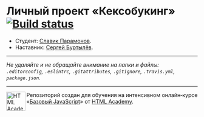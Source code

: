 # Личный проект «Кексобукинг» [![Build status][travis-image]][travis-url]

* Студент: [Славик Парамонов](https://up.htmlacademy.ru/javascript/10/user/268269).
* Наставник: [Сергей Буртылёв](https://up.htmlacademy.ru/javascript/10/user/3341).

---

_Не удаляйте и не обращайте внимание на папки и файлы:_<br>
_`.editorconfig`, `.eslintrc`, `.gitattributes`, `.gitignore`, `.travis.yml`, `package.json`._

---

<a href="https://htmlacademy.ru/intensive/javascript"><img align="left" width="50" height="50" title="HTML Academy" src="https://up.htmlacademy.ru/static/img/intensive/javascript/logo-for-github.svg"></a>

Репозиторий создан для обучения на интенсивном онлайн‑курсе «[Базовый JavaScript](https://htmlacademy.ru/intensive/javascript)» от [HTML Academy](https://htmlacademy.ru).

[travis-image]: https://travis-ci.org/htmlacademy-javascript/268269-keksobooking.svg?branch=master
[travis-url]: https://travis-ci.org/htmlacademy-javascript/268269-keksobooking

